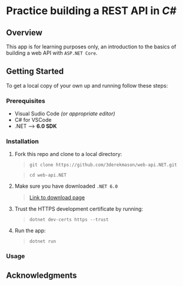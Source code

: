 # Practice building a REST API in _C#_

## Overview

This app is for learning purposes only, an introduction to the basics of building a web API with `ASP.NET Core`.

## Getting Started

To get a local copy of your own up and running follow these steps:

### Prerequisites

- Visual Sudio Code _(or appropriate editor)_
- C# for VSCode
- .NET --> **6.0 SDK**

### Installation

1. Fork this repo and clone to a local directory:

   > `git clone https://github.com/3derekmason/web-api.NET.git`

   > `cd web-api.NET`

2. Make sure you have downloaded `.NET 6.0`

   > [Link to download page](https://dotnet.microsoft.com/en-us/download)

3. Trust the HTTPS development certificate by running:

   > `dotnet dev-certs https --trust`

4. Run the app:
   > `dotnet run`

### Usage

## Acknowledgments
